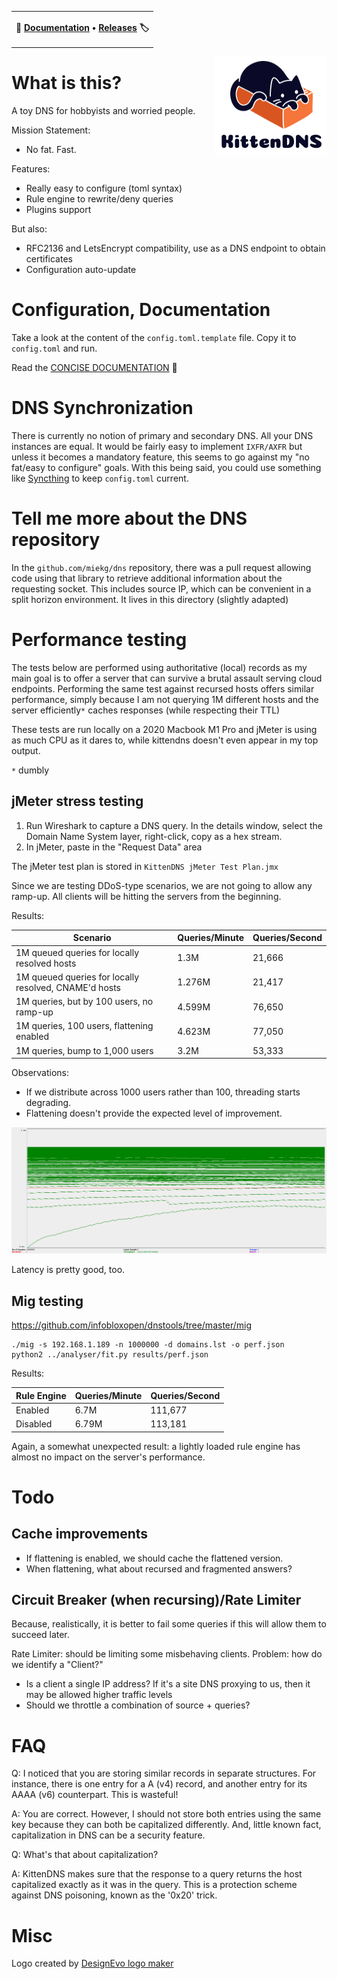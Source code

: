 <div align="center">
    
<table>
<tr>
<td>
    
<p align="center">
	<strong>
		📖&nbsp;<a href="https://github.com/Fusion/kittendns/wiki">Documentation</a>
		•
		<a href="https://github.com/Fusion/kittendns/releases">Releases</a>&nbsp;🏷️
	</strong>
</p>

</td>
</tr>
</table>

</div>

<img src="assets/kittendns.png" align="right"/>

# What is this?

A toy DNS for hobbyists and worried people.

Mission Statement:

- No fat. Fast.

Features:

- Really easy to configure (toml syntax)
- Rule engine to rewrite/deny queries
- Plugins support

But also:

- RFC2136 and LetsEncrypt compatibility, use as a DNS endpoint to obtain certificates
- Configuration auto-update


# Configuration, Documentation


    
Take a look at the content of the `config.toml.template` file. Copy it to `config.toml` and run.

Read the [CONCISE DOCUMENTATION](https://github.com/Fusion/kittendns/wiki) 📖



# DNS Synchronization

There is currently no notion of primary and secondary DNS. All your DNS instances are equal. It would be fairly easy to implement `IXFR/AXFR` but unless it becomes a mandatory feature, this seems to go against my "no fat/easy to configure" goals. With this being said, you could use something like [Syncthing](https://syncthing.net/) to keep `config.toml` current.

# Tell me more about the DNS repository

In the `github.com/miekg/dns` repository, there was a pull request allowing code using that library to retrieve additional information about the requesting socket. This includes source IP, which can be convenient in a split horizon environment. It lives in this directory (slightly adapted)

# Performance testing

The tests below are performed using authoritative (local) records as my main goal is to offer a server that can survive a brutal assault serving cloud endpoints. Performing the same test against recursed hosts offers similar performance, simply because I am not querying 1M different hosts and the server efficiently`*` caches responses (while respecting their TTL)

These tests are run locally on a 2020 Macbook M1 Pro and jMeter is using as much CPU as it dares to, while kittendns doesn't even appear in my top output.

`*` dumbly

## jMeter stress testing

1. Run Wireshark to capture a DNS query. In the details window, select the Domain Name System layer, right-click, copy as a hex stream.
2. In jMeter, paste in the "Request Data" area

The jMeter test plan is stored in `KittenDNS jMeter Test Plan.jmx`

Since we are testing DDoS-type scenarios, we are not going to allow any ramp-up. All clients will be hitting the servers from the beginning.

Results:

|Scenario|Queries/Minute|Queries/Second|
|-|-|-|
|1M queued queries for locally resolved hosts|1.3M|21,666|
|1M queued queries for locally resolved, CNAME'd hosts|1.276M|21,417|
|1M queries, but by 100 users, no ramp-up|4.599M|76,650|
|1M queries, 100 users, flattening enabled|4.623M|77,050|
|1M queries, bump to 1,000 users|3.2M|53,333|

Observations:
- If we distribute across 1000 users rather than 100, threading starts degrading.
- Flattening doesn't provide the expected level of improvement.

![](assets/jmeter-kittendns.png)

Latency is pretty good, too.

## Mig testing

https://github.com/infobloxopen/dnstools/tree/master/mig

```
./mig -s 192.168.1.189 -n 1000000 -d domains.lst -o perf.json
python2 ../analyser/fit.py results/perf.json
```

Results:

|Rule Engine|Queries/Minute|Queries/Second|
|-|-|-|
|Enabled|6.7M|111,677|
|Disabled|6.79M|113,181|

Again, a somewhat unexpected result: a lightly loaded rule engine has almost no impact on the server's performance.


# Todo

## Cache improvements

- If flattening is enabled, we should cache the flattened version.
- When flattening, what about recursed and fragmented answers?

## Circuit Breaker (when recursing)/Rate Limiter

Because, realistically, it is better to fail some queries if this will allow them to succeed later.

Rate Limiter: should be limiting some misbehaving clients. Problem: how do we identify a "Client?"
- Is a client a single IP address? If it's a site DNS proxying to us, then it may be allowed higher traffic levels
- Should we throttle a combination of source + queries?

# FAQ

Q: I noticed that you are storing similar records in separate structures. For instance, there is one entry for a A (v4) record,
and another entry for its AAAA (v6) counterpart. This is wasteful!

A: You are correct. However, I should not store both entries using the same key because they can both be capitalized differently.
And, little known fact, capitalization in DNS can be a security feature.

Q: What's that about capitalization?

A: KittenDNS makes sure that the response to a query returns the host capitalized exactly as it was in the query.
This is a protection scheme against DNS poisoning, known as the '0x20' trick.

# Misc

<div>Logo created by <a href="https://www.designevo.com/" title="Free Online Logo Maker">DesignEvo logo maker</a></div>
